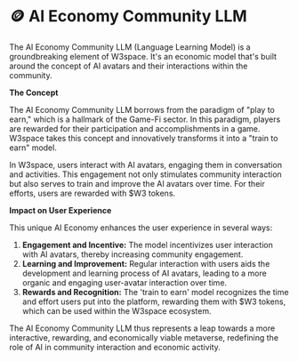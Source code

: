 # 🪙 AI Economy Community LLM

The AI Economy Community LLM (Language Learning Model) is a groundbreaking element of W3space. It's an economic model that's built around the concept of AI avatars and their interactions within the community.

**The Concept**

The AI Economy Community LLM borrows from the paradigm of "play to earn," which is a hallmark of the Game-Fi sector. In this paradigm, players are rewarded for their participation and accomplishments in a game. W3space takes this concept and innovatively transforms it into a "train to earn" model.

In W3space, users interact with AI avatars, engaging them in conversation and activities. This engagement not only stimulates community interaction but also serves to train and improve the AI avatars over time. For their efforts, users are rewarded with $W3 tokens.

**Impact on User Experience**

This unique AI Economy enhances the user experience in several ways:

1. **Engagement and Incentive:** The model incentivizes user interaction with AI avatars, thereby increasing community engagement.
2. **Learning and Improvement:** Regular interaction with users aids the development and learning process of AI avatars, leading to a more organic and engaging user-avatar interaction over time.
3. **Rewards and Recognition:** The 'train to earn' model recognizes the time and effort users put into the platform, rewarding them with $W3 tokens, which can be used within the W3space ecosystem.

The AI Economy Community LLM thus represents a leap towards a more interactive, rewarding, and economically viable metaverse, redefining the role of AI in community interaction and economic activity.
